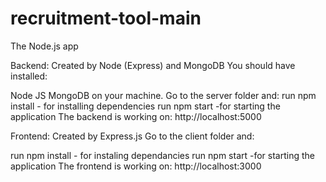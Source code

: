 # recruitment-tool-main

The Node.js app

Backend: Created by Node (Express) and MongoDB You should have installed:

Node JS
MongoDB on your machine. Go to the server folder and:
run npm install - for installing dependencies
run npm start -for starting the application
The backend is working on: http://localhost:5000

Frontend: Created by Express.js Go to the client folder and:

run npm install - for instaling dependancies
run npm start -for starting the application
The frontend is working on: http://localhost:3000
